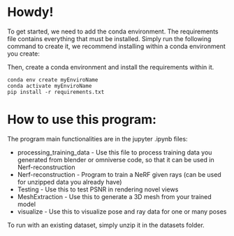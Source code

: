 # Howdy!
To get started, we need to add the conda environment. The requirements file contains everything that must be installed. Simply run the following command to create it, we recommend installing within a conda environment you create:

<!-- Go to the yml file, change the name from /home/eherrin@ad.ufl.edu/code/baker_nerf/env to whatever your prefer. EX: bakernerf-env
conda env create -f env.yml
conda activate bakernerf-env -->

Then, create a conda environment and install the requirements within it.

```
conda env create myEnviroName
conda activate myEnviroName
pip install -r requirements.txt
```

# How to use this program:

The program main functionalities are in the jupyter .ipynb files:

* processing_training_data - Use this file to process training data you generated from blender or omniverse code, so that it can be used in Nerf-reconstruction
* Nerf-reconstruction - Program to train a NeRF given rays (can be used for unzipped data you already have)
* Testing - Use this to test PSNR in rendering novel views
* MeshExtraction - Use this to generate a 3D mesh from your trained model
* visualize - Use this to visualize pose and ray data for one or many poses

To run with an existing dataset, simply unzip it in the datasets folder. 
